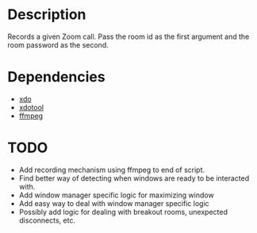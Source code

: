 # Description
Records a given Zoom call. Pass the room id as the first argument and the room password as the second.

# Dependencies
+ [xdo](https://github.com/baskerville/xdo)
+ [xdotool](https://www.semicomplete.com/projects/xdotool/)
+ [ffmpeg](https://ffmpeg.org/)

# TODO
+ Add recording mechanism using ffmpeg to end of script.
+ Find better way of detecting when windows are ready to be interacted with.
+ Add window manager specific logic for maximizing window
+ Add easy way to deal with window manager specific logic
+ Possibly add logic for dealing with breakout rooms, unexpected disconnects, etc.
